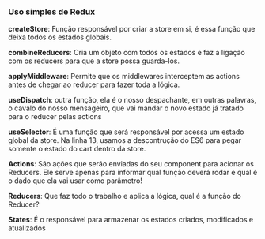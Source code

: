 <h3>Uso simples de Redux</h3>


<b>createStore</b>: Função responsável por criar a store em si, é essa função que deixa todos os estados globais.


<b>combineReducers</b>: Cria um objeto com todos os estados e faz a ligação com os reducers para que a store possa guarda-los.


<b>applyMiddleware</b>: Permite que os middlewares interceptem as actions antes de chegar ao reducer para fazer toda a lógica.


<b>useDispatch</b>: outra função, ela é o nosso despachante, em outras palavras, o cavalo do nosso mensageiro, que vai mandar o novo estado já tratado para o reducer pelas actions


<b>useSelector</b>: É uma função que será responsável por acessa um estado global da store. Na linha 13, usamos a descontrução do ES6 para pegar somente o estado do cart dentro da store.


<b>Actions</b>: São ações que serão enviadas do seu component para acionar os Reducers. Ele serve apenas para informar qual função deverá rodar e qual é o dado que ela vai usar como parâmetro!


<b>Reducers</b>: Que faz todo o trabalho e aplica a lógica, qual é a função do Reducer?


<b>States</b>: É o responsável para armazenar os estados criados, modificados e atualizados
